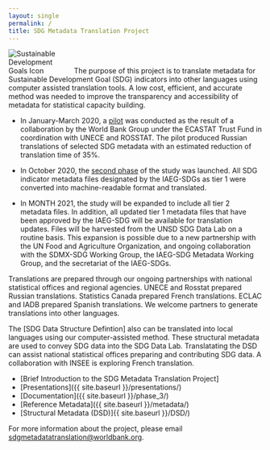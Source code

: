 ```yaml
---
layout: single
permalink: /
title: SDG Metadata Translation Project
---
```

<img alt="Sustainable Development Goals Icon" src="{{ site.baseurl }}/assets/img/sdg-icon.png" class="align-left" style="max-width:25%" />
The purpose of this project is to translate metadata for Sustainable Development Goal (SDG) indicators into other languages using computer assisted translation tools. A low cost, efficient, and accurate method was needed to improve the transparency and accessibility of metadata for statistical capacity building.

* In January-March 2020, a [pilot](/sdg-metadata/pilot/) was conducted as the result of a collaboration by the World Bank Group under the ECASTAT Trust Fund in coordination with UNECE and ROSSTAT. The pilot produced Russian translations of selected SDG metadata with an estimated reduction of translation time of 35%. 

* In October 2020, the [second phase](/sdg-metadata/documentation) of the study was launched. All SDG indicator metadata files designated by the IAEG-SDGs as tier 1 were converted into machine-readable format and translated. 

* In MONTH 2021, the study will be expanded to include all tier 2 metadata files. In addition, all updated tier 1 metadata files that have been approved by the IAEG-SDG will be available for translation updates. Files will be harvested from the UNSD SDG Data Lab on a routine basis. This expansion is possible due to a new partnership with the UN Food and Agriculture Organization, and ongoing collaboration with the SDMX-SDG Working Group, the IAEG-SDG Metadata Working Group, and the secretariat of the IAEG-SDGs.

Translations are prepared through our ongoing partnerships with national statistical offices and regional agencies. UNECE and Rosstat prepared Russian translations. Statistics Canada prepared French translations. ECLAC and IADB prepared Spanish translations. We welcome partners to generate translations into other languages.

The [SDG Data Structure Defintion] also can be translated into local languages using our computer-assisted method. These structural metadata are used to convey SDG data into the SDG Data Lab. Translatating the DSD can assist national statistical offices preparing and contributing SDG data. A collaboration with INSEE is exploring French translation.

* [Brief Introduction to the SDG Metadata Translation Project]
* [Presentations]({{ site.baseurl }}/presentations/)
* [Documentation]({{ site.baseurl }}/phase_3/)
* [Reference Metadata]({{ site.baseurl }}/metadata/)
* [Structural Metadata (DSD)]{{ site.baseurl }}/DSD/)

For more information about the project, please email <sdgmetadatatranslation@worldbank.org>.
